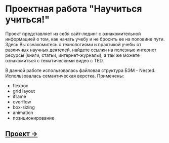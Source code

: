 # Проектная работа "Научиться учиться!"

Проект представляет из себя сайт-лединг с ознакомительной информацией о том, как начать учебу и не бросить ее на половине пути. Здесь Вы ознакомитесь с технологиями и практикой учебы от различных научных деятелей, найдете ссылки на полезные интернет ресурсы (книги, статьи, интернет-журналы), а так же можете ознакомиться с тематическими видео с TED. 

В данной работе использовалась файловая структура БЭМ - Nested. Использовалась семантическая верстка.
Применены:
* flexbox
* grid layout
* iframe
* overflow
* box-sizing
* animation
* позиционирование

## <a href="https://damaskbear.github.io/how-to-learn/" target="_blank">Проект →</a>
